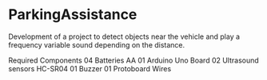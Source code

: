 # ParkingAssistance
Development of a project to detect objects near the vehicle and play a frequency variable sound depending on the distance.

Required Components
04 Batteries AA
01 Arduino Uno Board
02 Ultrasound sensors HC-SR04
01 Buzzer
01 Protoboard
Wires



